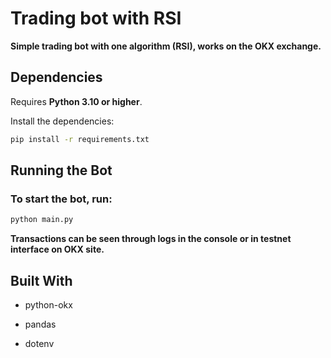 # Trading bot with RSI

**Simple trading bot with one algorithm (RSI), works on the OKX exchange.**

##  Dependencies

Requires **Python 3.10 or higher**.

Install the dependencies:

```bash
pip install -r requirements.txt
```

## Running the Bot
### To start the bot, run:
```bash
python main.py
```
**Transactions can be seen through logs in the console or in testnet interface on OKX site.**
## Built With
- python-okx

- pandas

- dotenv
